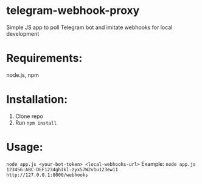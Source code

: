 # telegram-webhook-proxy
Simple JS app to poll Telegram bot and imitate webhooks for local development
# Requirements:
node.js, npm
# Installation:
1. Clone repo
2. Run `npm install`
# Usage:
`node app.js <your-bot-token> <local-webhooks-url>`
Example:
`node app.js 123456:ABC-DEF1234ghIkl-zyx57W2v1u123ew11 http://127.0.0.1:8000/webhooks`
